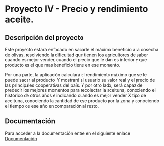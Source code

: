 # Proyecto IV - Precio y rendimiento aceite.

## Descripción del proyecto
Este proyecto estará enfocado en sacarle el máximo beneficio a la cosecha de olivas, resolviendo la dificultad que tienen los agricultores de saber cuando es mejor vender, cuando el precio que le dan es inferior y que producto es el que mas beneficio tiene en ese momento.

Por una parte, la aplicación calculará el rendimiento máximo que se le puede sacar al producto. Y mostrará al usuario su valor real y el precio de las principales cooperativas del país.
Y por otro lado, será capaz de predecir los mejores momentos para recolectar la aceituna, conociendo el histórico de otros años e indicando cuando es mejor vender X tipo de aceituna, conociendo la cantidad de ese producto por la zona y conociendo el tiempo de ese año en comparación al resto.

## Documentación
Para acceder a la documentación entre en el siguiente enlace [Documentación](docs/README.md)
